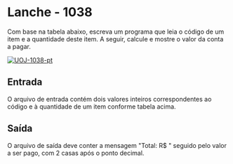 # Lanche - 1038

Com base na tabela abaixo, escreva um programa que leia o código de um item e a quantidade deste item. A seguir, calcule e mostre o valor da conta a pagar.

<a href="https://imgbb.com/"><img src="https://i.ibb.co/VjbQ0xf/UOJ-1038-pt.png" alt="UOJ-1038-pt" border="0"></a>

## Entrada
O arquivo de entrada contém dois valores inteiros correspondentes ao código e à quantidade de um item conforme tabela acima.

## Saída
O arquivo de saída deve conter a mensagem "Total: R$ " seguido pelo valor a ser pago, com 2 casas após o ponto decimal.
